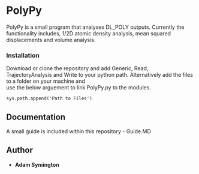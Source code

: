 # PolyPy

PolyPy is a small program that analyses DL_POLY outputs. Currently the functionality includes, 1/2D atomic density analysis, mean squared displacements and volume analysis. 


### Installation

Download or clone the repository and add Generic, Read, TrajectoryAnalysis and Write to your python path. Alternatively add the files to a folder on your machine and  
use the below arguement to link PolyPy.py to the modules.

```
sys.path.append('Path to Files')
```

## Documentation  
  
A small guide is included within this repository - Guide.MD

## Author
 * **Adam Symington** 
